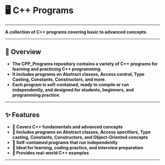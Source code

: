 # 🖥️ C++ Programs

---
  <b>A collection of C++ programs covering basic to advanced concepts.


---

## 📝 Overview

- The **CPP_Programs** repository contains a variety of C++ programs for learning and practicing C++ programming.  
- It includes programs on **Abstract classes, Access control, Type Casting, Constants, Constructors, and more**.  
- Each program is **self-contained**, ready to compile or run independently, and designed for **students, beginners, and programming practice**.

---

## ✨ Features

- 🔹 Covers **C++ fundamentals and advanced concepts**  
- 🔹 Includes programs on **Abstract classes, Access specifiers, Type casting, Constants, Constructors, and Object-Oriented concepts**  
- 🔹 Self-contained programs that **run independently**  
- 🔹 Ideal for **learning, coding practice, and interview preparation**  
- 🔹 Provides **real-world C++ examples**  

---


